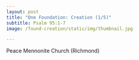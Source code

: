 ```yaml
---
layout: post
title: "One Foundation: Creation (1/5)"
subtitle: Psalm 95:1-7
image: /found-creation/static/img/thumbnail.jpg

---
```

Peace Mennonite Church (Richmond)
